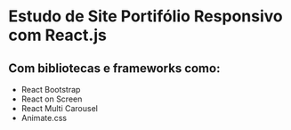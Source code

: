 # Estudo de Site Portifólio Responsivo com React.js

## Com bibliotecas e frameworks como:
- React Bootstrap
- React on Screen
- React Multi Carousel
- Animate.css